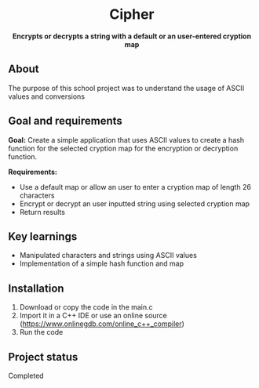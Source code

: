 <h1 align="center">Cipher</h1>
<p align="center"><strong>Encrypts or decrypts a string with a default or an user-entered cryption map</strong>
</p>
<h2>About</h2>
    The purpose of this school project was to understand the usage of ASCII values and conversions

<h2>Goal and requirements</h2>

<strong>Goal:</strong> Create a simple application that uses ASCII values to create a hash function for the selected cryption map for the encryption or decryption function.

<strong>Requirements: </strong>
<ul>
  <li>Use a default map or allow an user to enter a cryption map of length 26 characters</li>
  <li>Encrypt or decrypt an user inputted string using selected cryption map</li>
  <li>Return results</li>
</ul>

<h2>Key learnings</h2>

- Manipulated characters and strings using ASCII values
- Implementation of a simple hash function and map

<h2>Installation</h2>

1. Download or copy the code in the main.c
2. Import it in a C++ IDE or use an online source (https://www.onlinegdb.com/online_c++_compiler)
3. Run the code

<h2>Project status</h2>
Completed

